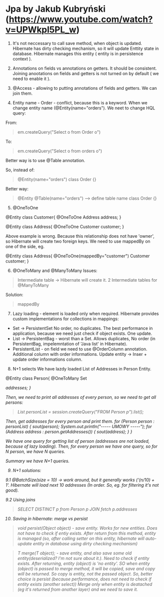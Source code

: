 # Jpa by Jakub Kubryński (https://www.youtube.com/watch?v=UPWkpl5PL_w)

1. It's not neccessary to call save method, when object is updated. Hibernate has dirty checking mechanism, so it will update Enttity state in database.
Hibernate manages this entity ( entity is in persistence context ).

2. Annotations on fields vs annotations on getters.
It should be consistent. Joining anootations on fields and getters is not turned on by default ( we need to enable it ).

3. @Access - allowing to putting annotations of fields and getters. We can join them.

4. Entity name - Order - conflict, because this is a keyword. When we change entity name (@Entity(name="orders"). We neet to change HQL query:

From: 
> em.createQuery("Select o from Order o")

To:
> em.createQuery("Select o from orders o")

Better way is to use @Table annotation.

So, instead of:
> @Entity(name="orders")
class Order {}

Better way:
> @Entity
@Table(name="orders") --> define table name
class Order {}

5. @OneToOne

@Entity
class Customer{
@OneToOne
Address address;
}

@Entity
class Address{
@OneToOne
Customer customer;
}

Above example is wrong. Because this relationship does not have 'owner', so Hibernate will create two foreign keys.
We need to use mappedBy on one of the side, eg.

@Entity
class Address{
  @OneToOne(mappedBy="customer")
  Customer customer;
}

6. @OneToMany and @ManyToMany
Issues: 
> Intermediate table -> Hibernate will create it.
> 2 Intermediate tables for @ManyToMany
    
Solution:
> mappedBy
7. Lazy loading - element is loaded only when required.
Hibernate provides custom implementations for collections in mappings:
* Set -> PersistentSet
No order, no duplicates. The best performance in application, because we need just check if object exists. One update.
* List -> PersistentBag - worst than a Set. Allows duplicates, No order (in PersistentBag, impelemntation of 'Java list' in Hibernate).
* PersistentList - on field we need to use @OrderColumn annotation. Additional column with order informations. Update entity -> Inser + update order informations column. 

8. N+1 selects 
We have lazdy loaded List of Addresses in Person Entity.

@Entity
class Person{
  @OneToMany
  Set<Address> addresses;
}
  
Then, we need to print all addresses of every person, so we need to get all persons:

> List<Person> personList = session.createQuery("FROM Person p").list(); 
  
Then, get addresses for every person and print them.
for (Person person : personList) {
  sout(person);
  System.out.println("----- UMOWY -----");
  for (Address address : person.getAddresses()) {
   sout(address);
  }
 }
 
 We have one query for getting list of person (addresses are not loaded, because of lazy loading).
 Then, for every person we have one query, so for N person, we have N queries.
 
 Summary we have N+1 queries.

9. N+1 solutions:

9.1 @BatchSize(size = 10) -> work around, but it generally works ('(n/10) + 1'. Hibernate will load next 10 addresses (In order. So, eg. for filtering it's not good).

9.2 Using joins
> SELECT DISTINCT p from Person p JOIN fetch p.addresses

10. Saving in hibernate: merge vs persist
> void persist(Object object) - save entity. Works for new entities. Does not have to check if entiy exists. After return from this method, entity is managed (so, after calling setter on this entity, hibernate will auto-update entity in database using dirty checking mechanism)

> T merge(T object); - save entity, and also save some old entity(deserialized? I'm not sure about it.). Need to check if entity exists. After returning, entity (object) is 'no entity'. SO when  entity (object) is passed to merge method, it will be copied, save and copy will be returned. So copy is entity, not the passed object.
So, better choice is persist (because performance, does not need to check if entity exists (another select))
Merge only when entity is deatached (eg it's returned from another layer) and we need to save it. 

